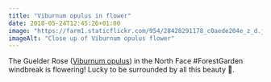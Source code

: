 ```yaml
---
title: "Viburnum opulus in flower"
date: 2018-05-24T12:45:26+01:00
image: "https://farm1.staticflickr.com/954/28428291178_c0aede204e_z_d.jpg"
imageAlt: "Close up of Viburnum opulus flower"
---
```


The Guelder Rose ([Viburnum opulus](https://www.pfaf.org/user/Plant.aspx?LatinName=Viburnum+opulus)) in the North Face #ForestGarden windbreak is flowering! Lucky to be surrounded by all this beauty 🤩.
